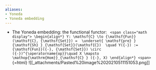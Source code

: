 ```yaml
---
aliases:
- Yoneda
- Yoneda embedding
---
```















-   The Yoneda embedding: the functional functor: `
    <span class="math display">
    \begin{align*}
    Y: \mathsf{C} \to {\mathsf{Fun}}(\mathsf{C}, {\mathsf{Set}}) =  \underset{ \mathsf{pre} } {\mathsf{Sh} }_{\mathsf{Set}}(\mathsf{C})  \quad
    Y({-}) := {\mathsf{Fun}}({-}, {\mathsf{Set}}) \circ ({-})^{\operatorname{op}}\quad
    X \mapsto \mathop{\mathrm{Hom}}_{\mathsf{C} } ({-}, X)
    \end{align*}
    <span>`{=html} ![[_attachments/Pasted%20image%2020210511151053.png]]
